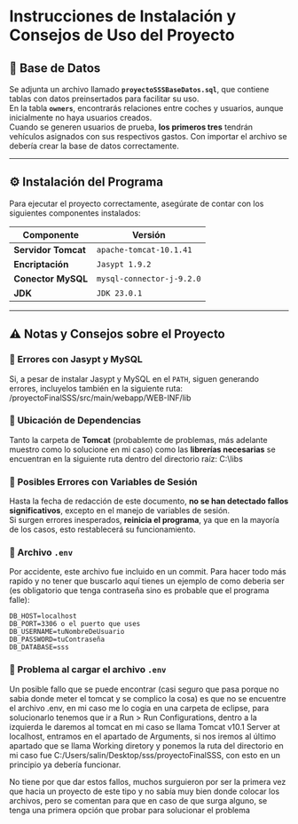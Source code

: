 #  Instrucciones de Instalación y Consejos de Uso del Proyecto

## 📂 Base de Datos  
Se adjunta un archivo llamado **`proyectoSSSBaseDatos.sql`**, que contiene tablas con datos preinsertados para facilitar su uso.  
En la tabla **`owners`**, encontrarás relaciones entre coches y usuarios, aunque inicialmente no haya usuarios creados.  
Cuando se generen usuarios de prueba, **los primeros tres** tendrán vehículos asignados con sus respectivos gastos. Con importar el archivo se debería crear la base de datos correctamente.

---

## ⚙ Instalación del Programa  
Para ejecutar el proyecto correctamente, asegúrate de contar con los siguientes componentes instalados:

| Componente          | Versión              |
|---------------------|----------------------|
| **Servidor Tomcat** | `apache-tomcat-10.1.41` |
| **Encriptación**    | `Jasypt 1.9.2`        |
| **Conector MySQL**  | `mysql-connector-j-9.2.0` |
| **JDK**            | `JDK 23.0.1`          |

---

## ⚠ Notas y Consejos sobre el Proyecto  

### 🔹 Errores con Jasypt y MySQL  
Si, a pesar de instalar Jasypt y MySQL en el `PATH`, siguen generando errores, incluyelos también en la siguiente ruta: /proyectoFinalSSS/src/main/webapp/WEB-INF/lib  

### 🔹 Ubicación de Dependencias  
Tanto la carpeta de **Tomcat** (probablemte de problemas, más adelante muestro como lo solucione en mi caso) como las **librerías necesarias** se encuentran en la siguiente ruta dentro del directorio raíz:  C:\libs 


### 🔹 Posibles Errores con Variables de Sesión  
Hasta la fecha de redacción de este documento, **no se han detectado fallos significativos**, excepto en el manejo de variables de sesión.  
Si surgen errores inesperados, **reinicia el programa**, ya que en la mayoría de los casos, esto restablecerá su funcionamiento.


### 🔹 Archivo `.env`

Por accidente, este archivo fue incluido en un commit. Para hacer todo más rapido y no tener que buscarlo aquí tienes un ejemplo de como deberia ser (es obligatorio que tenga contraseña sino es probable que el programa falle):

```env
DB_HOST=localhost
DB_PORT=3306 o el puerto que uses
DB_USERNAME=tuNombreDeUsuario
DB_PASSWORD=tuContraseña
DB_DATABASE=sss
```
### 🔹 Problema al cargar el archivo `.env`
Un posible fallo que se puede encontrar (casi seguro que pasa porque no sabia donde meter el tomcat y se complico la cosa) es que no se encuentre el archivo .env, en mi caso me lo cogia en una carpeta de eclipse, para solucionarlo tenemos que ir a Run > Run Configurations, dentro a la izquierda le daremos al tomcat en mi caso se llama Tomcat v10.1 Server at localhost, entramos en el apartado de Arguments, si nos iremos al último apartado que se llama Working diretory y ponemos la ruta del directorio en mi caso fue C:/Users/salin/Desktop/sss/proyectoFinalSSS, con esto en un principio ya debería funcionar.

No tiene por que dar estos fallos, muchos surguieron por ser la primera vez que hacia un proyecto de este tipo y no sabía muy bien donde colocar los archivos, pero se comentan para que en caso de que surga alguno, se tenga una primera opción que probar para solucionar el problema